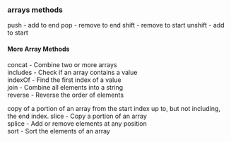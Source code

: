 ### arrays methods

push - add to end
pop - remove to end
shift - remove to start
unshift - add to start

#### More Array Methods

concat - Combine two or more arrays  
includes - Check if an array contains a value  
indexOf - Find the first index of a value  
join - Combine all elements into a string  
reverse - Reverse the order of elements

copy of a portion of an array from the start index up to, but not including, the end index.
slice - Copy a portion of an array  
splice - Add or remove elements at any position  
sort - Sort the elements of an array
